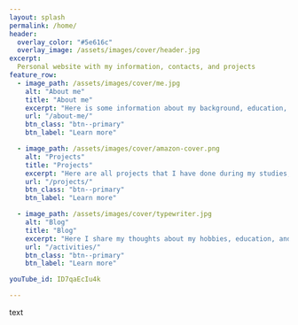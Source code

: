 ```yaml
---
layout: splash
permalink: /home/
header:
  overlay_color: "#5e616c"
  overlay_image: /assets/images/cover/header.jpg
excerpt: 
  Personal website with my information, contacts, and projects
feature_row:
  - image_path: /assets/images/cover/me.jpg
    alt: "About me"
    title: "About me"
    excerpt: "Here is some information about my background, education, skills, and experiences. If you like to know more, feel free to contact me, all information is available here too."
    url: "/about-me/"
    btn_class: "btn--primary"
    btn_label: "Learn more"

  - image_path: /assets/images/cover/amazon-cover.png
    alt: "Projects"
    title: "Projects"
    excerpt: "Here are all projects that I have done during my studies, research work or out of curiosity. My interest span from mobile robotics and control to computer vision and deep learning."
    url: "/projects/"
    btn_class: "btn--primary"
    btn_label: "Learn more"

  - image_path: /assets/images/cover/typewriter.jpg
    alt: "Blog"
    title: "Blog"
    excerpt: "Here I share my thoughts about my hobbies, education, and work. It consists of various topics starting from mountain hiking, snowboarding, active tourism to career in robotics and mechatronics and graduate schools."
    url: "/activities/"
    btn_class: "btn--primary"
    btn_label: "Learn more"   

youTube_id: ID7qaEcIu4k

---
```


<!-- {% include feature_row %} -->

text

<!-- <figure class="half">
    <a href="/assets/images/cover/none.png"><iframe src="https://www.youtube.com/embed/CQ46mjqTmr8&t"></iframe></a>
    <a href="/assets/images/cover/none.jpg"><iframe src="https://www.youtube.com/embed/E72fZ3sGDKs"></iframe></a>
</figure> -->
